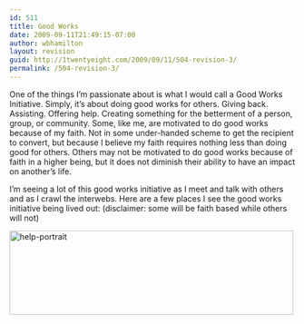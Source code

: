 ```yaml
---
id: 511
title: Good Works
date: 2009-09-11T21:49:15-07:00
author: wbhamilton
layout: revision
guid: http://1twentyeight.com/2009/09/11/504-revision-3/
permalink: /504-revision-3/
---
```

One of the things I&#8217;m passionate about is what I would call a Good Works Initiative. Simply, it&#8217;s about doing good works for others. Giving back. Assisting. Offering help. Creating something for the betterment of a person, group, or community. Some, like me, are motivated to do good works because of my faith. Not in some under-handed scheme to get the recipient to convert, but because I believe my faith requires nothing less than doing good for others. Others may not be motivated to do good works because of faith in a higher being, but it does not diminish their ability to have an impact on another&#8217;s life.

I&#8217;m seeing a lot of this good works initiative as I meet and talk with others and as I crawl the interwebs. Here are a few places I see the good works initiative being lived out: (disclaimer: some will be faith based while others will not)

[<img class="alignnone size-full wp-image-506" title="help-portrait" src="http://1twentyeight.com/wp-content/uploads/2009/09/help-portrait.jpg" alt="help-portrait" width="500" height="148" srcset="http://1twentyeight.com/wp-content/uploads/2009/09/help-portrait.jpg 500w, http://1twentyeight.com/wp-content/uploads/2009/09/help-portrait-300x88.jpg 300w" sizes="(max-width: 500px) 100vw, 500px" />](http://1twentyeight.com/wp-content/uploads/2009/09/help-portrait.jpg)